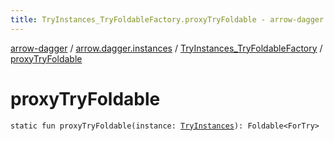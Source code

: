 ```yaml
---
title: TryInstances_TryFoldableFactory.proxyTryFoldable - arrow-dagger
---
```


[arrow-dagger](../../index.html) / [arrow.dagger.instances](../index.html) / [TryInstances_TryFoldableFactory](index.html) / [proxyTryFoldable](./proxy-try-foldable.html)

# proxyTryFoldable

`static fun proxyTryFoldable(instance: `[`TryInstances`](../-try-instances/index.html)`): Foldable<ForTry>`